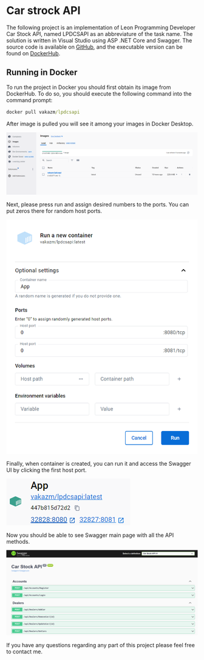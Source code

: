 # Car strock API

The following project is an implementation of Leon Programming Developer Car Stock API, named LPDCSAPI as an abbreviature of the task name.
The solution is written in Visual Studio using ASP .NET Core and Swagger.
The source code is available on [GitHub](https://github.com/Vakazm/LPDCSAPI), and the executable version can be found on [DockerHub](https://hub.docker.com/repository/docker/vakazm/lpdcsapi/general).

## Running in Docker

To run the project in Docker you should first obtain its image from DockerHub.
To do so, you should execute the following command into the command prompt:

```cmd
docker pull vakazm/lpdcsapi
```

After image is pulled you will see it among your images in Docker Desktop.

![Docker Image](content/image.png)

Next, please press run and assign desired numbers to the ports. You can put zeros there for random host ports.

![Create Container Options](content/options.png)

Finally, when container is created, you can run it and access the Swagger UI by clicking the first host port.

![Container Host Ports](content/port.png)

Now you should be able to see Swagger main page with all the API methods.

![Swagger UI Index](content/swagger.png)

If you have any questions regarding any part of this project please feel free to contact me.
